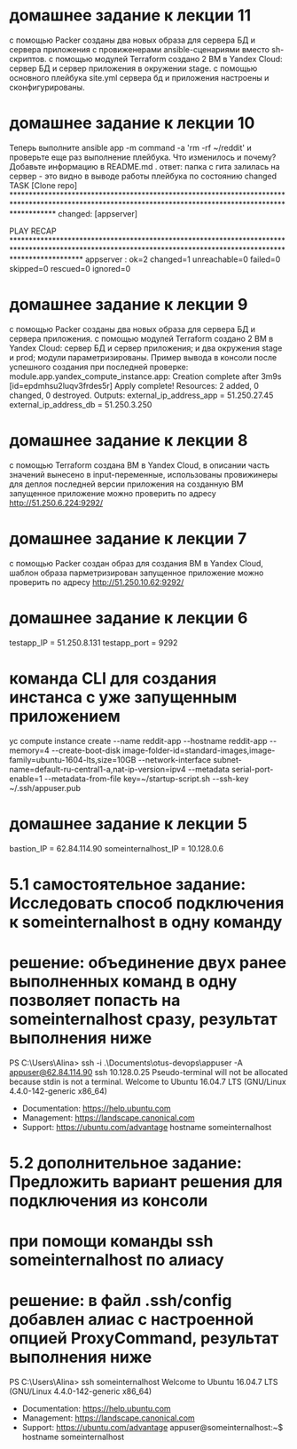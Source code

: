 # домашнее задание к лекции 11
с помощью Packer созданы два новых образа для сервера БД и сервера приложения с провиженерами ansible-сценариями вместо sh-скриптов.
с помощью модулей Terraform создано 2 ВМ в Yandex Cloud: сервер БД и сервер приложения в окружении stage.
с помощью основного плейбука site.yml сервера бд и приложения настроены и сконфигурированы.
# домашнее задание к лекции 10
Теперь выполните ansible app -m command -a 'rm -rf ~/reddit' и проверьте еще раз выполнение плейбука. Что изменилось и почему? Добавьте информацию в README.md .
ответ: папка с гита залилась на сервер - это видно в выводе работы плейбука по состоянию changed
TASK [Clone repo] **********************************************************************************************************************************************************
changed: [appserver]

PLAY RECAP *****************************************************************************************************************************************************************
appserver                  : ok=2    changed=1    unreachable=0    failed=0    skipped=0    rescued=0    ignored=0
# домашнее задание к лекции 9
с помощью Packer созданы два новых образа для сервера БД и сервера приложения.
с помощью модулей Terraform создано 2 ВМ в Yandex Cloud: сервер БД и сервер приложения; и два окружения stage и prod; модули параметризированы.
Пример вывода в консоли после успешного создания при последней проверке:
module.app.yandex_compute_instance.app: Creation complete after 3m9s [id=epdmhsu2luqv3frdes5r]
Apply complete! Resources: 2 added, 0 changed, 0 destroyed.
Outputs:
external_ip_address_app = 51.250.27.45
external_ip_address_db = 51.250.3.250
# домашнее задание к лекции 8
с помощью Terraform создана ВМ в Yandex Cloud, в описании часть значений вынесено в input-переменные, использованы провижинеры для деплоя последней версии приложения на созданную ВМ
запущенное приложение можно проверить по адресу
http://51.250.6.224:9292/
# домашнее задание к лекции 7
с помощью Packer создан образ для создания ВМ в Yandex Cloud, шаблон образа парметризирован
запущенное приложение можно проверить по адресу
http://51.250.10.62:9292/
# домашнее задание к лекции 6
testapp_IP = 51.250.8.131
testapp_port = 9292
# команда CLI для создания инстанса с уже запущенным приложением
yc compute instance create --name reddit-app --hostname reddit-app --memory=4 --create-boot-disk image-folder-id=standard-images,image-family=ubuntu-1604-lts,size=10GB --network-interface subnet-name=default-ru-central1-a,nat-ip-version=ipv4  --metadata serial-port-enable=1 --metadata-from-file key=~/startup-script.sh --ssh-key ~/.ssh/appuser.pub
# домашнее задание к лекции 5
bastion_IP = 62.84.114.90
someinternalhost_IP = 10.128.0.6
# 5.1 самостоятельное задание: Исследовать способ подключения к someinternalhost в одну команду
# решение: объединение двух ранее выполненных команд в одну позволяет попасть на someinternalhost сразу, результат выполнения ниже
PS C:\Users\Alina> ssh -i .\Documents\otus-devops\appuser -A appuser@62.84.114.90 ssh 10.128.0.25
Pseudo-terminal will not be allocated because stdin is not a terminal.
Welcome to Ubuntu 16.04.7 LTS (GNU/Linux 4.4.0-142-generic x86_64)
 * Documentation:  https://help.ubuntu.com
 * Management:     https://landscape.canonical.com
 * Support:        https://ubuntu.com/advantage
hostname
someinternalhost
# 5.2 дополнительное задание: Предложить вариант решения для подключения из консоли
# при помощи команды ssh someinternalhost по алиасу
# решение: в файл .ssh/config добавлен алиас с настроенной опцией ProxyCommand, результат выполнения ниже
PS C:\Users\Alina> ssh someinternalhost
Welcome to Ubuntu 16.04.7 LTS (GNU/Linux 4.4.0-142-generic x86_64)
 * Documentation:  https://help.ubuntu.com
 * Management:     https://landscape.canonical.com
 * Support:        https://ubuntu.com/advantage
appuser@someinternalhost:~$ hostname
someinternalhost
